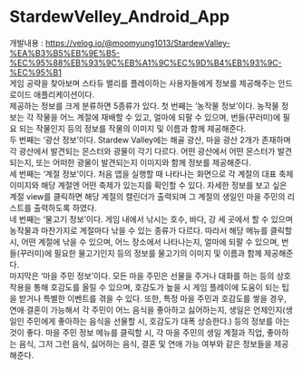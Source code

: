# StardewVelley_Android_App
개발내용 : https://velog.io/@moomyung1013/StardewValley-%EA%B3%B5%EB%9E%B5-%EC%95%88%EB%93%9C%EB%A1%9C%EC%9D%B4%EB%93%9C-%EC%95%B1   
게임 공략을 찾아보며 스타듀 밸리를 플레이하는 사용자들에게 정보를 제공해주는 안드로이드 애플리케이션이다.   
제공하는 정보를 크게 분류하면 5종류가 있다. 첫 번째는 ‘농작물 정보’이다. 농작물 정보는 각 작물을 어느 계절에 재배할 수 있고, 얼마에 되팔 수 있으며, 번들(꾸러미)에 필요 되는 작물인지 등의 정보를 작물의 이미지 및 이름과 함께 제공해준다.   
두 번째는 ‘광산 정보’이다. Stardew Valley에는 해골 광산, 마을 광산 2개가 존재하며 각 광산에서 발견되는 몬스터와 광물이 각기 다르다. 어떤 광산에서 어떤 몬스터가 발견되는지, 또는 어떠한 광물이 발견되는지 이미지와 함께 정보를 제공해준다.    
세 번째는 ‘계절 정보’이다. 처음 앱을 실행할 때 나타나는 화면으로 각 계절의 대표 축제 이미지와 해당 계절엔 어떤 축제가 있는지를 확인할 수 있다. 자세한 정보를 보고 싶은 계절 view를 클릭하면 해당 계절의 캘린더가 출력되며 그 계절의 생일인 마을 주민의 리스트를 출력하도록 하였다.   
네 번째는 ‘물고기 정보’이다. 게임 내에서 낚시는 호수, 바다, 강 세 곳에서 할 수 있으며 농작물과 마찬가지로 계절마다 낚을 수 있는 종류가 다르다. 따라서 해당 메뉴를 클릭할 시, 어떤 계절에 낚을 수 있으며, 어느 장소에서 나타나는지, 얼마에 되팔 수 있으며, 번들(꾸러미)에 필요한 물고기인지 등의 정보를 물고기의 이미지 및 이름과 함께 제공해준다.   
마지막은 ‘마을 주민 정보’이다. 모든 마을 주민은 선물을 주거나 대화를 하는 등의 상호작용을 통해 호감도를 올릴 수 있으며, 호감도가 높을 시 게임 플레이에 도움이 되는 팁을 받거나 특별한 이벤트를 겪을 수 있다. 또한, 특정 마을 주민과 호감도를 쌓을 경우, 연애∙결혼이 가능해서 각 주민이 어느 음식을 좋아하고 싫어하는지, 생일은 언제인지(생일인 주민에게 좋아하는 음식을 선물할 시, 호감도가 대폭 상승한다.) 등의 정보를 아는 것이 좋다. 마을 주민 정보 메뉴를 클릭할 시, 각 마을 주민의 생일 계절과 직업, 좋아하는 음식, 그저 그런 음식, 싫어하는 음식, 결혼 및 연애 가능 여부와 같은 정보들을 제공해준다.   
